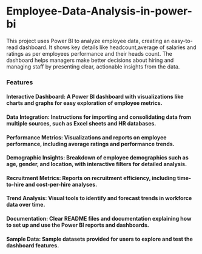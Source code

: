 # Employee-Data-Analysis-in-power-bi
This project uses Power BI to analyze employee data, creating an easy-to-read dashboard. It shows key details like headcount,average of salaries and ratings as per employees performance and their heads count. The dashboard helps managers make better decisions about hiring and managing staff by presenting clear, actionable insights from the data.
### Features
#### Interactive Dashboard: A Power BI dashboard with visualizations like charts and graphs for easy exploration of employee metrics.

#### Data Integration: Instructions for importing and consolidating data from multiple sources, such as Excel sheets and HR databases.

#### Performance Metrics: Visualizations and reports on employee performance, including average ratings and performance trends.

#### Demographic Insights: Breakdown of employee demographics such as age, gender, and location, with interactive filters for detailed analysis.

#### Recruitment Metrics: Reports on recruitment efficiency, including time-to-hire and cost-per-hire analyses.

#### Trend Analysis: Visual tools to identify and forecast trends in workforce data over time.

#### Documentation: Clear README files and documentation explaining how to set up and use the Power BI reports and dashboards.

#### Sample Data: Sample datasets provided for users to explore and test the dashboard features.
